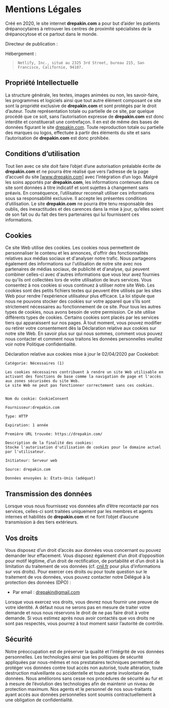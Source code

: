 # Mentions Légales

Créé en 2020, le site internet **drepakin.com** a pour but d’aider les patients drépanocytaires à retrouver les centres de proximité spécialistes de la drépanocytose et ce partout dans le monde.

Directeur de publication :

Hébergement :

> `Netlify, Inc., situé au 2325 3rd Street, bureau 215, San Francisco, Californie, 94107.`

## Propriété Intellectuelle

La structure générale, les textes, images animées ou non, les savoir-faire, les programmes et logiciels ainsi que tout autre élément composant ce site sont la propriété exclusive de **drepakin.com** et sont protégés par le droit d’auteur. Toute représentation totale ou partielle de ce site, par quelque procédé que ce soit, sans l’autorisation expresse de **drepakin.com** est donc interdite et constituerait une contrefaçon. Il en est de même des bases de données figurant le site [drepakin.com].
Toute reproduction totale ou partielle des marques ou logos, effectuée à partir des éléments du site et sans l’autorisation de **drepakin.com** est donc prohibée.

## Conditions d’utilisation

Tout lien avec ce site doit faire l’objet d’une autorisation préalable écrite de **drepakin.com** et ne pourra être réalisé que vers l’adresse de la page d’accueil du site [www.drepakin.com] avec l’intégration d’un logo.
Malgré les soins apportés par **drepakin.com**, les informations contenues dans ce site sont données à titre indicatif et sont sujettes à changement sans préavis. En conséquence, l’utilisateur reconnaît utiliser ces informations sous sa responsabilité exclusive.
Il accepte les présentes conditions d’utilisation.
Le site **drepakin.com** ne pourra être tenu responsable des oublis, des inexactitudes et des carences dans la mise à jour, qu’elles soient de son fait ou du fait des tiers partenaires qui lui fournissent ces informations.

## Cookies

Ce site Web utilise des cookies. Les cookies nous permettent de personnaliser le contenu et les annonces, d'offrir des fonctionnalités relatives aux médias sociaux et d'analyser notre trafic. Nous partageons également des informations sur l'utilisation de notre site avec nos partenaires de médias sociaux, de publicité et d'analyse, qui peuvent combiner celles-ci avec d'autres informations que vous leur avez fournies ou qu'ils ont collectées lors de votre utilisation de leurs services. Vous consentez à nos cookies si vous continuez à utiliser notre site Web.
Les cookies sont des petits fichiers textes qui peuvent être utilisés par les sites Web pour rendre l'expérience utilisateur plus efficace.
La loi stipule que nous ne pouvons stocker des cookies sur votre appareil que s’ils sont strictement nécessaires au fonctionnement de ce site. Pour tous les autres types de cookies, nous avons besoin de votre permission.
Ce site utilise différents types de cookies. Certains cookies sont placés par les services tiers qui apparaissent sur nos pages.
À tout moment, vous pouvez modifier ou retirer votre consentement dès la Déclaration relative aux cookies sur notre site Web.
En savoir plus sur qui nous sommes, comment vous pouvez nous contacter et comment nous traitons les données personnelles veuillez voir notre Politique confidentialité.

Déclaration relative aux cookies mise à jour le 02/04/2020 par Cookiebot:

```
Catégorie: Nécessaires (1)

Les cookies nécessaires contribuent à rendre un site Web utilisable en activant des fonctions de base comme la navigation de page et l'accès aux zones sécurisées du site Web.
Le site Web ne peut pas fonctionner correctement sans ces cookies.


Nom du cookie: CookieConsent

Fournisseur:drepakin.com

Type: HTTP

Expiration: 1 année

Première URL trouvée: https://drepakin.com/

Description de la finalité des cookies:
Stocke l'autorisation d'utilisation de cookies pour le domaine actuel par l'utilisateur.

Initiateur: Serveur web

Source: drepakin.com

Données envoyées à: États-Unis (adéquat)
```

## Transmission des données

Lorsque vous nous fournissez vos données afin d’être recontacté par nos services, celles-ci sont traitées uniquement par les membres et agents internes et habilités de **drepakin.com** et ne font l’objet d’aucune transmission à des tiers extérieurs.

## Vos droits

Vous disposez d’un droit d’accès aux données vous concernant ou pouvez demander leur effacement. Vous disposez également d’un droit d’opposition pour motif légitime, d’un droit de rectification, de portabilité et d’un droit à la limitation du traitement de vos données (cf. [cnil.fr](https://cnil.fr) pour plus d’informations sur vos droits).
Pour exercer ces droits ou pour toute question sur le traitement de vos données, vous pouvez contacter notre Délégué à la protection des données (DPO) :

- Par email : [drepakin@gmail.com](mailto:drepakin@gmail.com?subject=[DPO/RGPD]&cc=tutanck@gmail.com)

Lorsque vous exercez vos droits, vous devrez nous fournir une preuve de votre identité. A défaut nous ne serons pas en mesure de traiter votre demande et nous nous réservons le droit de ne pas faire droit à votre demande.
Si vous estimez après nous avoir contactés que vos droits ne sont pas respectés, vous pourrez à tout moment saisir l’autorité de contrôle.

## Sécurité

Notre préoccupation est de préserver la qualité et l’intégrité de vos données personnelles. Les technologies ainsi que les politiques de sécurité appliquées par nous-mêmes et nos prestataires techniques permettent de protéger vos données contre tout accès non autorisé, toute altération, toute destruction malveillante ou accidentelle et toute perte involontaire de données. Nous améliorons sans cesse nos procédures de sécurité au fur et à mesure de l’évolution des technologies afin de maintenir un niveau de protection maximum. Nos agents et le personnel de nos sous-traitants ayant accès aux données personnelles sont soumis contractuellement à une obligation de confidentialité.

[drepakin.com]: https://www.drepakin.com
[www.drepakin.com]: https://www.drepakin.com
